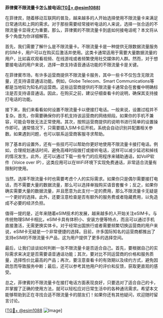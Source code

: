 **菲律賓不限流量卡怎么接电话[[TG💪+ @esim1088](https://t.me/s/esim1088)]**

在菲律宾，随着移动互联网的普及，越来越多的人开始选择使用不限流量卡来满足日常通讯和上网的需求。对于那些需要经常接听电话的人来说，选择一张合适的不限流量卡显得尤为重要。那么，菲律賓的不限流量卡到底如何接电话呢？本文将从多个角度为你详细解答。

首先，我们需要了解什么是不限流量卡。不限流量卡是一种提供无限数据流量服务的SIM卡，用户可以在购买后激活并使用。这类卡通常适用于需要大量数据流量的用户，比如喜欢观看视频、在线游戏或者频繁使用社交媒体的人群。然而，对于想要接电话的用户来说，选择一款支持语音通话功能的不限流量卡是关键。

在菲律賓市场，有许多运营商提供不限流量卡服务，其中一些卡不仅包含无限流量，还支持语音通话功能。例如，Globe Telecom、Smart Communications等都是当地较为知名的运营商。这些运营商提供的不限流量卡通常会在套餐中明确标注是否支持语音通话。因此，在购买之前，建议仔细查看卡的说明，确保其支持接打电话的功能。

接下来，我们来看看如何设置不限流量卡以便接打电话。一般来说，设置过程并不复杂。首先，你需要确保你的手机支持该运营商的网络频段。如果你的手机不兼容，可能会导致无法正常使用。其次，按照运营商提供的说明书进行简单的设置操作即可。通常情况下，只需要插入SIM卡后开机，系统会自动识别并配置相关参数。如果遇到问题，也可以联系运营商客服寻求帮助。

除了基本的设置外，还有一些技巧可以帮助你更好地使用不限流量卡接打电话。例如，合理规划通话时间，避免高峰时段拨打或接听电话，这样可以减少延迟和掉线的情况发生。此外，还可以通过下载一些专门的应用程序来辅助通话，如VoIP软件（Voice over IP），这类应用可以在WiFi环境下实现免费通话，非常适合流量有限制时使用。

当然，选择不限流量卡时也需要考虑个人的实际需求。如果你只是偶尔需要接打电话，而不需要大量的数据流量，那么可以选择单独购买语音套餐卡；反之，如果你确实需要大量的数据流量，并且愿意为此支付一定的费用，那么不限流量卡无疑是一个更好的选择。此外，还要注意检查是否有额外的服务费或者隐藏费用，以免造成不必要的经济负担。

值得一提的是，近年来随着eSIM技术的发展，越来越多的人开始关注eSIM卡。与传统物理SIM卡相比，eSIM卡具有体积小、安装方便等特点，而且可以通过手机直接激活，无需更换实体卡。对于经常出国旅行或者需要频繁切换运营商的用户来说，eSIM卡无疑是一个非常便捷的选择。目前，许多国际知名的运营商都推出了支持eSIM的不限流量卡产品，这为用户提供了更多的选择空间。

最后，让我们谈谈如何判断一张不限流量卡是否适合自己。首先，要根据自己的实际需求来决定是否需要语音通话功能；其次，要对比不同运营商的价格和服务质量，选择性价比最高的产品；再次，要注意查看卡的有效期以及续约方式，避免因疏忽而导致服务中断；最后，还可以参考其他用户的评价和反馈，获取更直观的感受。

总之，菲律賓的不限流量卡在接打电话方面表现良好，只要选对了适合自己的卡，并掌握了正确的使用方法，就可以轻松应对日常生活中的各种通讯需求。希望本文能够帮助到正在寻找合适不限流量卡的朋友们！如果你还有其他疑问，欢迎随时留言讨论。

[[TG💪+ @esim1088](https://t.me/s/esim1088) ![Image](https://i.postimg.cc/4NQfJmqS/Snipaste-2025-05-13-00-14-12.png)]